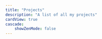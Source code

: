 ```yaml
---
title: "Projects"
description: "A list of all my projects"
cardView: true
cascade:
    showZenMode: false
---
```

